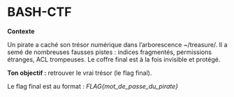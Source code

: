 # BASH-CTF

**Contexte**

Un pirate a caché son trésor numérique dans l’arborescence ~/treasure/. 
Il a semé de nombreuses fausses pistes : indices fragmentés, permissions étranges, ACL trompeuses. Le coffre final est à la fois invisible et protégé. 

**Ton objectif :** retrouver le vrai trésor (le flag final). 

Le flag final est au format : *FLAG{mot_de_passe_du_pirate}* 
